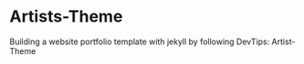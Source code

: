 # Artists-Theme
Building a website portfolio template with jekyll by following DevTips: Artist-Theme
